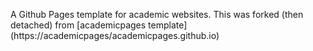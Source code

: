 A Github Pages template for academic websites. This was forked (then detached) from [academicpages template] (https://academicpages/academicpages.github.io)
